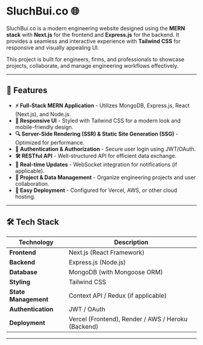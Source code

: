 # SluchBui.co 🌐

SluchBui.co is a modern engineering website designed using the **MERN stack** with **Next.js** for the frontend and **Express.js** for the backend. It provides a seamless and interactive experience with **Tailwind CSS** for responsive and visually appealing UI. 

This project is built for engineers, firms, and professionals to showcase projects, collaborate, and manage engineering workflows effectively.

---

## 🚀 Features

- **⚡ Full-Stack MERN Application** - Utilizes MongoDB, Express.js, React (Next.js), and Node.js.
- **📱 Responsive UI** - Styled with Tailwind CSS for a modern look and mobile-friendly design.
- **🔍 Server-Side Rendering (SSR) & Static Site Generation (SSG)** - Optimized for performance.
- **🔐 Authentication & Authorization** - Secure user login using JWT/OAuth.
- **🛠️ RESTful API** - Well-structured API for efficient data exchange.
- **📡 Real-time Updates** - WebSocket integration for notifications (if applicable).
- **📁 Project & Data Management** - Organize engineering projects and user collaboration.
- **🚀 Easy Deployment** - Configured for Vercel, AWS, or other cloud hosting.

---

## 🛠️ Tech Stack

| Technology  | Description |
|-------------|------------|
| **Frontend** | Next.js (React Framework) |
| **Backend** | Express.js (Node.js) |
| **Database** | MongoDB (with Mongoose ORM) |
| **Styling** | Tailwind CSS |
| **State Management** | Context API / Redux (if applicable) |
| **Authentication** | JWT / OAuth |
| **Deployment** | Vercel (Frontend), Render / AWS / Heroku (Backend) |

---

